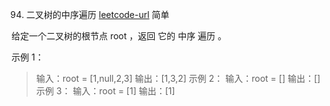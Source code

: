 94. 二叉树的中序遍历
[leetcode-url](https://leetcode.cn/problems/binary-tree-inorder-traversal/description/)
简单


给定一个二叉树的根节点 root ，返回 它的 中序 遍历 。

 

示例 1：


>输入：root = [1,null,2,3]
输出：[1,3,2]
示例 2：
输入：root = []
输出：[]
示例 3：
输入：root = [1]
输出：[1]
